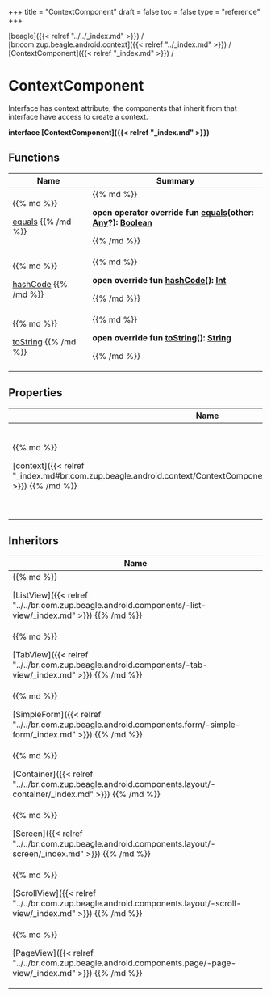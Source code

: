 +++
title = "ContextComponent"
draft = false
toc = false
type = "reference"
+++

[beagle]({{< relref "../../_index.md" >}}) / [br.com.zup.beagle.android.context]({{< relref "../_index.md" >}}) / [ContextComponent]({{< relref "_index.md" >}}) / 



# ContextComponent  
  

Interface has context attribute, the components that inherit from that interface have access to create a context.

<b>interface [ContextComponent]({{< relref "_index.md" >}})</b>   


## Functions  
<table>
  
<thead>
<tr>
<th>
Name  
</th>
<th>
Summary  
</th>
  
</tr>
</thead>
<tbody>
<tr>
<td>
{{% md %}}

[equals](https://kotlinlang.org/api/latest/jvm/stdlib/kotlin/-any/equals.html)
{{% /md %}}
</td>
<td>
{{% md %}}

  
<b>open operator override fun [equals](https://kotlinlang.org/api/latest/jvm/stdlib/kotlin/-any/equals.html)(other: [Any](https://kotlinlang.org/api/latest/jvm/stdlib/kotlin/-any/index.html)?): [Boolean](https://kotlinlang.org/api/latest/jvm/stdlib/kotlin/-boolean/index.html)</b>  



{{% /md %}}
</td>
</tr>

<tr>
<td>
{{% md %}}

[hashCode](https://kotlinlang.org/api/latest/jvm/stdlib/kotlin/-any/hash-code.html)
{{% /md %}}
</td>
<td>
{{% md %}}

  
<b>open override fun [hashCode](https://kotlinlang.org/api/latest/jvm/stdlib/kotlin/-any/hash-code.html)(): [Int](https://kotlinlang.org/api/latest/jvm/stdlib/kotlin/-int/index.html)</b>  



{{% /md %}}
</td>
</tr>

<tr>
<td>
{{% md %}}

[toString](https://kotlinlang.org/api/latest/jvm/stdlib/kotlin/-any/to-string.html)
{{% /md %}}
</td>
<td>
{{% md %}}

  
<b>open override fun [toString](https://kotlinlang.org/api/latest/jvm/stdlib/kotlin/-any/to-string.html)(): [String](https://kotlinlang.org/api/latest/jvm/stdlib/kotlin/-string/index.html)</b>  



{{% /md %}}
</td>
</tr>

</tbody>
</table>


## Properties  
<table>
  
<thead>
<tr>
<th>
Name  
</th>
<th>
Summary  
</th>
  
</tr>
</thead>
<tbody>
<tr>
<td>
{{% md %}}

[context]({{< relref "_index.md#br.com.zup.beagle.android.context/ContextComponent/context/#/PointingToDeclaration/" >}})
{{% /md %}}
</td>
<td>
{{% md %}}

  

Creates a context.

<b>abstract val [context]({{< relref "_index.md#br.com.zup.beagle.android.context/ContextComponent/context/#/PointingToDeclaration/" >}}): [ContextData]({{< relref "../-context-data/_index.md" >}})?</b>   

{{% /md %}}
</td>
</tr>

</tbody>
</table>


## Inheritors  
<table>
  
<thead>
<tr>
<th>
Name  
</th>
  
</tr>
</thead>
<tbody>
<tr>
<td>
{{% md %}}

[ListView]({{< relref "../../br.com.zup.beagle.android.components/-list-view/_index.md" >}})
{{% /md %}}
</td>
</tr>

<tr>
<td>
{{% md %}}

[TabView]({{< relref "../../br.com.zup.beagle.android.components/-tab-view/_index.md" >}})
{{% /md %}}
</td>
</tr>

<tr>
<td>
{{% md %}}

[SimpleForm]({{< relref "../../br.com.zup.beagle.android.components.form/-simple-form/_index.md" >}})
{{% /md %}}
</td>
</tr>

<tr>
<td>
{{% md %}}

[Container]({{< relref "../../br.com.zup.beagle.android.components.layout/-container/_index.md" >}})
{{% /md %}}
</td>
</tr>

<tr>
<td>
{{% md %}}

[Screen]({{< relref "../../br.com.zup.beagle.android.components.layout/-screen/_index.md" >}})
{{% /md %}}
</td>
</tr>

<tr>
<td>
{{% md %}}

[ScrollView]({{< relref "../../br.com.zup.beagle.android.components.layout/-scroll-view/_index.md" >}})
{{% /md %}}
</td>
</tr>

<tr>
<td>
{{% md %}}

[PageView]({{< relref "../../br.com.zup.beagle.android.components.page/-page-view/_index.md" >}})
{{% /md %}}
</td>
</tr>

</tbody>
</table>

